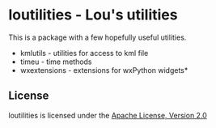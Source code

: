 loutilities - Lou's utilities
===================================

This is a package with a few hopefully useful utilities.

* kmlutils - utilities for access to kml file
* timeu - time methods
* wxextensions - extensions for wxPython widgets* 

License
-------

loutilities is licensed under the [Apache License, Version 2.0](http://www.apache.org/licenses/LICENSE-2.0)

